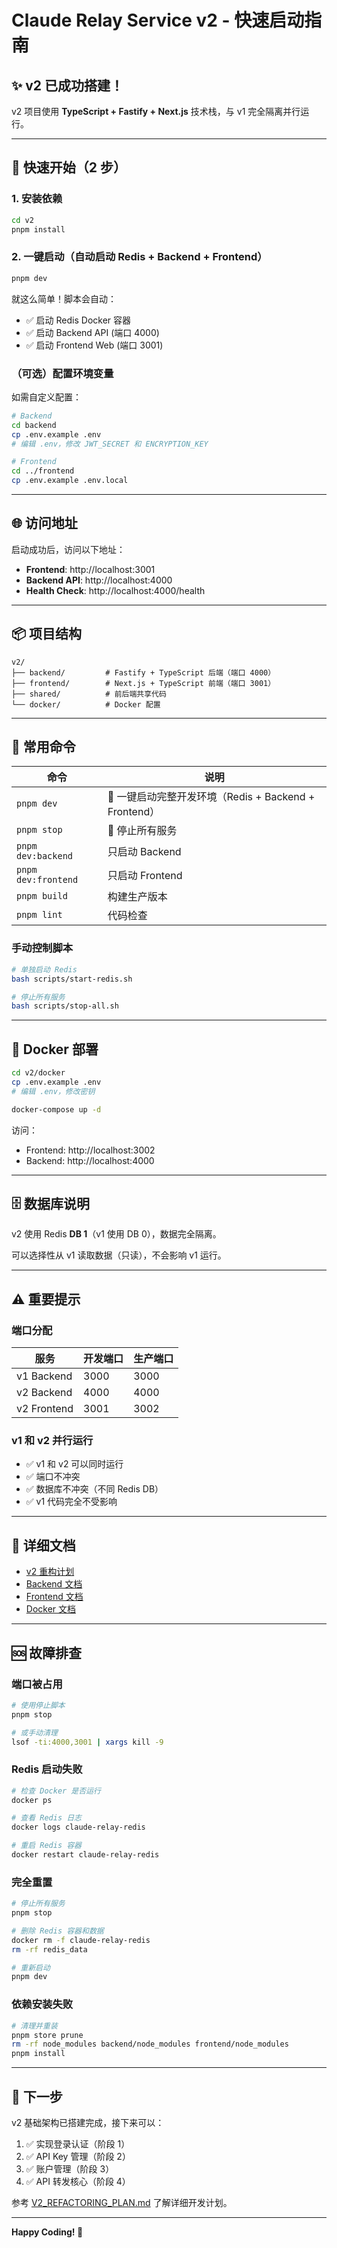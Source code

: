 # Claude Relay Service v2 - 快速启动指南

## ✨ v2 已成功搭建！

v2 项目使用 **TypeScript + Fastify + Next.js** 技术栈，与 v1 完全隔离并行运行。

---

## 🚀 快速开始（2 步）

### 1. 安装依赖

```bash
cd v2
pnpm install
```

### 2. 一键启动（自动启动 Redis + Backend + Frontend）

```bash
pnpm dev
```

就这么简单！脚本会自动：
- ✅ 启动 Redis Docker 容器
- ✅ 启动 Backend API (端口 4000)
- ✅ 启动 Frontend Web (端口 3001)

### （可选）配置环境变量

如需自定义配置：

```bash
# Backend
cd backend
cp .env.example .env
# 编辑 .env，修改 JWT_SECRET 和 ENCRYPTION_KEY

# Frontend
cd ../frontend
cp .env.example .env.local
```

---

## 🌐 访问地址

启动成功后，访问以下地址：

- **Frontend**: http://localhost:3001
- **Backend API**: http://localhost:4000
- **Health Check**: http://localhost:4000/health

---

## 📦 项目结构

```
v2/
├── backend/         # Fastify + TypeScript 后端（端口 4000）
├── frontend/        # Next.js + TypeScript 前端（端口 3001）
├── shared/          # 前后端共享代码
└── docker/          # Docker 配置
```

---

## 🔧 常用命令

| 命令 | 说明 |
|------|------|
| `pnpm dev` | 🚀 一键启动完整开发环境（Redis + Backend + Frontend） |
| `pnpm stop` | 🛑 停止所有服务 |
| `pnpm dev:backend` | 只启动 Backend |
| `pnpm dev:frontend` | 只启动 Frontend |
| `pnpm build` | 构建生产版本 |
| `pnpm lint` | 代码检查 |

### 手动控制脚本

```bash
# 单独启动 Redis
bash scripts/start-redis.sh

# 停止所有服务
bash scripts/stop-all.sh
```

---

## 🐳 Docker 部署

```bash
cd v2/docker
cp .env.example .env
# 编辑 .env，修改密钥

docker-compose up -d
```

访问：
- Frontend: http://localhost:3002
- Backend: http://localhost:4000

---

## 🗄️ 数据库说明

v2 使用 Redis **DB 1**（v1 使用 DB 0），数据完全隔离。

可以选择性从 v1 读取数据（只读），不会影响 v1 运行。

---

## ⚠️ 重要提示

### 端口分配

| 服务        | 开发端口 | 生产端口 |
| ----------- | -------- | -------- |
| v1 Backend  | 3000     | 3000     |
| v2 Backend  | 4000     | 4000     |
| v2 Frontend | 3001     | 3002     |

### v1 和 v2 并行运行

- ✅ v1 和 v2 可以同时运行
- ✅ 端口不冲突
- ✅ 数据库不冲突（不同 Redis DB）
- ✅ v1 代码完全不受影响

---

## 📖 详细文档

- [v2 重构计划](../V2_REFACTORING_PLAN.md)
- [Backend 文档](backend/README.md)
- [Frontend 文档](frontend/README.md)
- [Docker 文档](docker/README.md)

---

## 🆘 故障排查

### 端口被占用

```bash
# 使用停止脚本
pnpm stop

# 或手动清理
lsof -ti:4000,3001 | xargs kill -9
```

### Redis 启动失败

```bash
# 检查 Docker 是否运行
docker ps

# 查看 Redis 日志
docker logs claude-relay-redis

# 重启 Redis 容器
docker restart claude-relay-redis
```

### 完全重置

```bash
# 停止所有服务
pnpm stop

# 删除 Redis 容器和数据
docker rm -f claude-relay-redis
rm -rf redis_data

# 重新启动
pnpm dev
```

### 依赖安装失败

```bash
# 清理并重装
pnpm store prune
rm -rf node_modules backend/node_modules frontend/node_modules
pnpm install
```

---

## 🎯 下一步

v2 基础架构已搭建完成，接下来可以：

1. ✅ 实现登录认证（阶段 1）
2. ✅ API Key 管理（阶段 2）
3. ✅ 账户管理（阶段 3）
4. ✅ API 转发核心（阶段 4）

参考 [V2_REFACTORING_PLAN.md](../V2_REFACTORING_PLAN.md) 了解详细开发计划。

---

**Happy Coding! 🚀**
